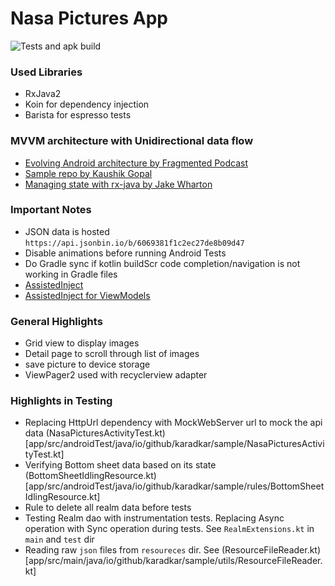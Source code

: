# Nasa Pictures App
![Tests and apk build](https://github.com/karadkar/NasaPictures/workflows/Android%20Tests%20and%20apk%20build/badge.svg?branch=master)
### Used Libraries
- RxJava2
- Koin for dependency injection
- Barista for espresso tests

### MVVM architecture with Unidirectional data flow
- [Evolving Android architecture by Fragmented Podcast](https://fragmentedpodcast.com/episodes/148/)
- [Sample repo by Kaushik Gopal](https://github.com/kaushikgopal/movies-usf-android)
- [Managing state with rx-java by Jake Wharton](https://jakewharton.com/the-state-of-managing-state-with-rxjava/)

### Important Notes
- JSON data is hosted `https://api.jsonbin.io/b/6069381f1c2ec27de8b09d47`
- Disable animations before running Android Tests
- Do Gradle sync if kotlin buildScr code completion/navigation is not working in Gradle files
- [AssistedInject](https://dagger.dev/dev-guide/assisted-injection)
- [AssistedInject for ViewModels](https://github.com/google/dagger/issues/2287#issuecomment-762108922)

### General Highlights
- Grid view to display images
- Detail page to scroll through list of images
- save picture to device storage
- ViewPager2 used with recyclerview adapter

### Highlights in Testing
- Replacing HttpUrl dependency with MockWebServer url to mock the api data (NasaPicturesActivityTest.kt)[app/src/androidTest/java/io/github/karadkar/sample/NasaPicturesActivityTest.kt] 
- Verifying Bottom sheet data based on its state (BottomSheetIdlingResource.kt)[app/src/androidTest/java/io/github/karadkar/sample/rules/BottomSheetIdlingResource.kt]
- Rule to delete all realm data before tests
- Testing Realm dao with instrumentation tests.
  Replacing Async operation with Sync operation during tests.
  See `RealmExtensions.kt` in `main` and `test` dir
- Reading raw `json` files from `resoureces` dir. See (ResourceFileReader.kt)[app/src/main/java/io/github/karadkar/sample/utils/ResourceFileReader.kt] 